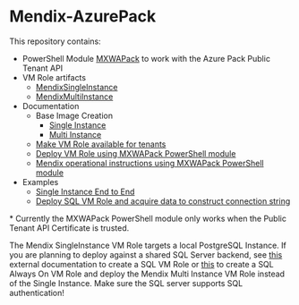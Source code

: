 # Mendix-AzurePack

This repository contains:

* PowerShell Module [MXWAPack](/MXWAPack) to work with the Azure Pack Public Tenant API
* VM Role artifacts
  * [MendixSingleInstance](/VMRole/MendixSingleInstance)
  * [MendixMultiInstance](/VMRole/MendixMultiInstance)
* Documentation
  * Base Image Creation
    * [Single Instance](/Documentation/BaseImage.md)
    * [Multi Instance](/Documentation/BaseImage_MultiInstance.md)
  * [Make VM Role available for tenants](/Documentation/AddVMRole.md)
  * [Deploy VM Role using MXWAPack PowerShell module](/Documentation/DeployVMRole.md)
  * [Mendix operational instructions using MXWAPack PowerShell module](/Documentation/MendixOperations.md)
* Examples
  * [Single Instance End to End](/Examples/01-SingleInstance_End2End.ps1)
  * [Deploy SQL VM Role and acquire data to construct connection string](/Examples/02-SQLInstance.ps1)

\* Currently the MXWAPack PowerShell module only works when the Public Tenant API Certificate is trusted.

The Mendix SingleInstance VM Role targets a local PostgreSQL Instance. If you are planning to deploy against a shared SQL Server backend, see [this](https://github.com/itnetxbe/VMRoles/tree/master/SQL2016) external documentation to create a SQL VM Role or [this](https://github.com/itnetxbe/VMRoles/tree/master/SQL2016AO) to create a SQL Always On VM Role and deploy the Mendix Multi Instance VM Role instead of the Single Instance. Make sure the SQL server supports SQL authentication!

